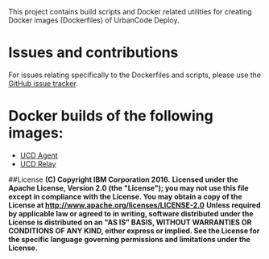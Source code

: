 This project contains build scripts and Docker related utilities for creating Docker images (Dockerfiles) of UrbanCode Deploy.


# Issues and contributions

For issues relating specifically to the Dockerfiles and scripts, please use the [GitHub issue tracker](https://github.com/IBM-UrbanCode/UCD-Docker-Images/issues).

# Docker builds of the following images:
  - [UCD Agent](https://hub.docker.com/r/ibmcom/ucda/)
  - [UCD Relay](https://hub.docker.com/r/ibmcom/ucdr/)


##License
**(C) Copyright IBM Corporation 2016.**
**Licensed under the Apache License, Version 2.0 (the "License"); you may not use this file except in compliance with the License. You may obtain a copy of the License at http://www.apache.org/licenses/LICENSE-2.0**
**Unless required by applicable law or agreed to in writing, software distributed under the License is distributed on an "AS IS" BASIS, WITHOUT WARRANTIES OR CONDITIONS OF ANY KIND, either express or implied. See the License for the specific language governing permissions and limitations under the License.**
